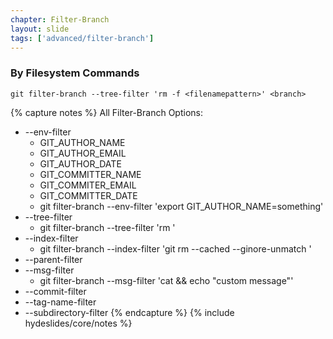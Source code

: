 ```yaml
---
chapter: Filter-Branch
layout: slide
tags: ['advanced/filter-branch']
---
```


### By Filesystem Commands

	git filter-branch --tree-filter 'rm -f <filenamepattern>' <branch>

{% capture notes %}
All Filter-Branch Options:
* --env-filter
	* GIT_AUTHOR_NAME
	* GIT_AUTHOR_EMAIL
	* GIT_AUTHOR_DATE
	* GIT_COMMITTER_NAME
	* GIT_COMMITER_EMAIL
	* GIT_COMMITTER_DATE
	* git filter-branch --env-filter 'export GIT_AUTHOR_NAME=something'
* --tree-filter
	* git filter-branch --tree-filter 'rm <filenamepattern>' <branch>
* --index-filter
	* git filter-branch --index-filter 'git rm --cached --ginore-unmatch <filename>' <branch>
* --parent-filter
* --msg-filter
	* git filter-branch --msg-filter 'cat && echo "custom message"' <branchorrange>
* --commit-filter
* --tag-name-filter
* --subdirectory-filter
{% endcapture %}
{% include hydeslides/core/notes %}
